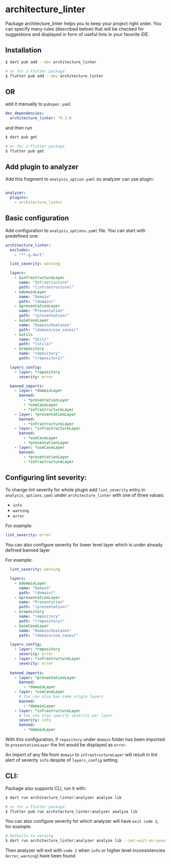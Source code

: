 <!-- 
This README describes the package. If you publish this package to pub.dev,
this README's contents appear on the landing page for your package.

For information about how to write a good package README, see the guide for
[writing package pages](https://dart.dev/guides/libraries/writing-package-pages). 

For general information about developing packages, see the Dart guide for
[creating packages](https://dart.dev/guides/libraries/create-library-packages)
and the Flutter guide for
[developing packages and plugins](https://flutter.dev/developing-packages). 
-->

# architecture_linter

Package architecture_linter helps you to keep your project right order. You can specify many rules (described below)
that will be checked for suggestions and displayed in form of useful lints in your favorite IDE.

## Installation

```sh
$ dart pub add --dev architecture_linter

# or for a Flutter package
$ flutter pub add --dev architecture_linter
```

## OR

add it manually to `pubspec.yaml`

```yaml
dev_dependencies:
  architecture_linter: ^0.3.0
```

and then run

```sh
$ dart pub get

# or for a Flutter package
$ flutter pub get
```

## Add plugin to analyzer

Add this fragment to `analysis_option.yaml` so analyzer can use plugin:

```yaml

analyzer:
  plugins:
    - architecture_linter
```

## Basic configuration

Add configuration to `analysis_options.yaml` file. You can start with predefined one:

```YAML
architecture_linter:
  excludes:
    - "**.g.dart"

  lint_severity: warning

  layers:
    - &infrastructureLayer
      name: "Infrastructure"
      path: "(infrastructure)"
    - &domainLayer
      name: "Domain"
      path: "(domain)"
    - &presentationLayer
      name: "Presentation"
      path: "(presentation)"
    - &useCaseLayer
      name: "Domain/UseCases"
      path: "(domain/use_cases)"
    - &utils
      name: "Utils"
      path: "(utils)"
    - &repository
      name: "repository"
      path: "(repository)"

  layers_config:
    - layer: *repository
      severity: error

  banned_imports:
    - layer: *domainLayer
      banned:
        - *presentationLayer
        - *useCaseLayer
        - *infrastructureLayer
    - layer: *presentationLayer
      banned:
        - *infrastructureLayer
    - layer: *infrastructureLayer
      banned:
        - *useCaseLayer
        - *presentationLayer
    - layer: *useCaseLayer
      banned:
        - *presentationLayer
        - *infrastructureLayer
```

## Configuring lint severity:

To change lint severity for whole plugin add `lint_severity` entry in `analysis_options.yaml` under `architecture_linter`
with one of three values:

- `info`
- `warning`
- `error`

For example:
```YAML
lint_severity: error
```

You can also configure severity for lower level layer which is under already defined banned layer 


For example:

```YAML
  lint_severity: warning

  layers:
    - &domainLayer
      name: "Domain"
      path: "(domain)"
    - &presentationLayer
      name: "Presentation"
      path: "(presentation)"
    - &repository
      name: "repository"
      path: "(repository)"
    - &useCaseLayer
      name: "Domain/UseCases"
      path: "(domain/use_cases)"

  layers_config:
    - layer: *repository
      severity: error
    - layer: *infrastructureLayer
      severity: error
  
  banned_imports:
    - layer: *presentationLayer
      banned:
        - *domainLayer
    - layer: *useCaseLayer
      # You can also ban same origin layers
      banned:
        - *domainLayer
    - layer: *infrastructureLayer
      # You can also specify severity per layer
      severity: info
      banned:
        - *domainLayer
```
With this configuration, if `repository` under `domain` folder has been imported to `presentationLayer`
the lint would be displayed as `error`.

An import of any file from `domain` to `infrastructureLayer` will result in lint alert of
severity `info` despite of `layers_config` setting.

## CLI:

Package also supports CLI, run it with: 

```sh
$ dart run architecture_linter:analyzer analyze lib 

# or for a Flutter package
$ flutter pub run architecture_linter:analyzer analyze lib
```
You can also configure severity for which analyzer will have `exit code 2`, for example:

```sh
# Defaults to warning 
$ dart run architecture_linter:analyzer analyze lib --set-exit-on-severity-level=info

```
Then analyzer will exit with `code 2` when `info` or higher level inconsistencies (`error`, `warning`) have been found. 
